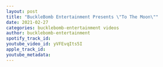 ```yaml
---
layout: post
title: "BuckleBomb Entertainment Presents \"To The Moon\""
date: 2021-02-27
categories: bucklebomb-entertainment videos
author: bucklebomb-entertainment
spotify_track_id: 
youtube_video_id: yVFEvqIts5I
apple_track_id: 
youtube_metadata: 
---
```

